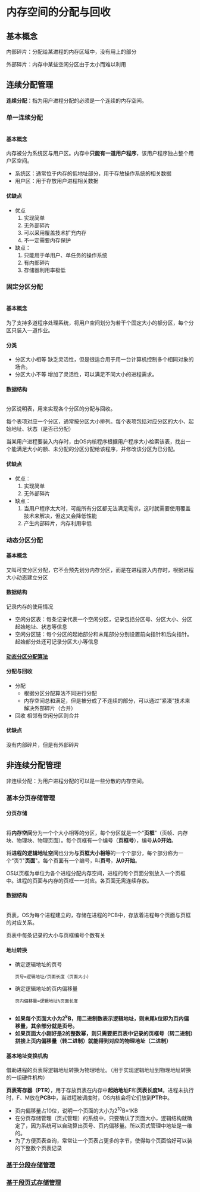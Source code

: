 # 内存空间的分配与回收

## 基本概念

内部碎片：分配给某进程的内存区域中，没有用上的部分

外部碎片：内存中某些空闲分区由于太小而难以利用

## 连续分配管理

**连续分配**：指为用户进程分配的必须是一个连续的内存空间。

### 单一连续分配

<img :src="$withBase='/img/os-singleton-memory-manage.png'" class="align-center" />

#### 基本概念

内存被分为系统区与用户区。内存中**只能有一道用户程序**，该用户程序独占整个用户区空间。

- 系统区：通常位于内存的低地址部分，用于存放操作系统的相关数据
- 用户区：用于存放用户进程相关数据

#### 优缺点

- 优点
  1. 实现简单
  2. 无外部碎片
  3. 可以采用覆盖技术扩充内存
  4. 不一定需要内存保护
- 缺点：
  1. 只能用于单用户、单任务的操作系统
  2. 有内部碎片
  3. 存储器利用率极低

### 固定分区分配

<img :src="$withBase='/img/os-fixed-memory-manage.png'" class="align-center"/>

#### 基本概念

为了支持多道程序处理系统，将用户空间划分为若干个固定大小的额分区，每个分区只装入一道作业。

#### 分类

- 分区大小相等
  缺乏灵活性，但是很适合用于用一台计算机控制多个相同对象的场合。
- 分区大小不等
  增加了灵活性，可以满足不同大小的进程需求。

#### 数据结构

<img :src="$withBase='/img/os-partition-introduction-table.png'" class="align-center"/>

分区说明表，用来实现各个分区的分配与回收。

每个表项对应一个分区，通常按分区大小排列。每个表项包括对应分区的大小、起始地址、状态（是否已分配）

当某用户进程要装入内存时，由OS内核程序根据用户程序大小检索该表，找出一个能满足大小的额、未分配的分区分配给该程序，并修改该分区为已分配。

#### 优缺点

- 优点：
  1. 实现简单
  2. 无外部碎片
- 缺点：
  1. 当用户程序太大时，可能所有分区都无法满足需求，这时就需要使用覆盖技术来解决，但这又会降低性能
  2. 产生内部碎片，内存利用率低

### 动态分区分配

#### 基本概念

又叫可变分区分配，它不会预先划分内存分区，而是在进程装入内存时，根据进程大小动态建立分区

#### 数据结构

记录内存的使用情况

- 空闲分区表：每条记录代表一个空闲分区，记录包括分区号、分区大小、分区起始地址、状态等信息
- 空闲分区链：每个分区的起始部分和末尾部分分别设置前向指针和后向指针。起始部分处还可记录分区大小等信息

#### [动态分区分配算法](./动态分区分配算法.md)

#### 分配与回收

- 分配
  - 根据分区分配算法不同进行分配
  - 内存空间总和满足，但是被分成了不连续的部分，可以通过“紧凑”技术来解决外部碎片（合并）
- 回收
  相邻有空闲分区则合并

#### 优缺点

没有内部碎片，但是有外部碎片

## 非连续分配管理

非连续分配：为用户进程分配的可以是一些分散的内存空间。

### 基本分页存储管理

#### 分页存储

<img :src="$withBase='/img/os-memory-page.png'" class="align-center" />

将**内存空间**分为一个个大小相等的分区，每个分区就是一个“**页框**”（页帧、内存块、物理块、物理页面）。每个页框有一个编号（**页框号**），编号**从0开始**。

将**进程的逻辑地址空间**也分为**与页框大小相等**的一个个部分，每个部分称为一个“页”/"**页面**"。每个页面有一个编号，叫**页号**，**从0开始**。

OS以页框为单位为各个进程分配内存空间，进程的每个页面分别放入一个页框中。进程的页面与内存的页框一一对应。各页面无需连续存放。

#### 数据结构

<img :src="$withBase='/img/os-memory-page-table.png'" class="allign-center" />

页表，OS为每个进程建立的，存储在进程的PCB中，存放着进程每个页面与页框的对应关系。

页表中每条记录的大小与页框编号个数有关

#### 地址转换

- 确定逻辑地址的页号

  ```
  页号=逻辑地址/页面长度（页面大小）
  ```

- 确定逻辑地址的页内偏移量

  ```
  页内偏移量=逻辑地址%页面长度
  ```

<img :src="$withBase='/img/os-memory-page-table-example.png'" class="align-center" />

- **如果每个页面大小为2<sup>k</sup>B，用二进制数表示逻辑地址，则末尾k位即为页内偏移量，其余部分就是页号。**
- **如果页面大小刚好是2的整数幂，则只需要把页表中记录的页框号（转二进制）拼接上页内偏移量（转二进制）就能得到对应的物理地址（二进制）**

#### 基本地址变换机构

借助进程的页表将逻辑地址转换为物理地址。（用于实现逻辑地址到物理地址转换的一组硬件机构）

**页表寄存器（PTR）**，用于存放页表在内存中**起始地址F**和**页表长度M**。进程未执行时，F、M放在**PCB**中，当进程被调度时，OS内核会将它们放到**PTR**中。

- 页内偏移量占10位，说明一个页面的大小为2<sup>10</sup>B=1KB
- 在分页存储管理（页式管理）的系统中，只要确认了页面大小，逻辑结构就确定了，因为系统可以自动算出页号、页内偏移量。所以页式管理中地址是一维的。
- 为了方便页表查询，常常让一个页表占更多的字节，使得每个页面恰好可以装的下整数个页表记录

### [基于分段存储管理](./基于段式存储管理.md)

### [基于段页式存储管理](./段页式管理.md)